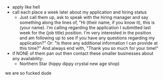 - apply like hell
- call each place a week later about my application and hiring status
	- Just call them up, ask to speak with the hiring manager and say something along the lines of, "Hi (their name, if you know it), this is (your name). I'm calling regarding the application I submitted last week for the (job title) position. I'm very interested in the position and am following up to see if you have any questions regarding my application?" Or: "Is there any additional information I can provide at this time?" And always end with, "Thank you so much for your time!"
- if NONE of them pan out then contact these smaller businesses about any availability:
	- Northern Star (hippy dippy crystal new age shop)

we are so fucked dude